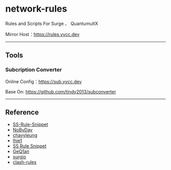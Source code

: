 # network-rules

Rules and Scripts For Surge 、 QuantumultX 

Mirror Host：https://rules.yycc.dev

---

## Tools

### Subcription Converter

Online Config：https://sub.yycc.dev

Base On: https://github.com/tindy2013/subconverter

---

## Reference

* [SS-Rule-Snippet](https://github.com/Hackl0us/SS-Rule-Snippet)
* [NoByDay](https://github.com/NobyDa/Script)
* [chavyleung](https://github.com/chavyleung/scripts)
* [lhie1](https://github.com/lhie1/Rules/tree/master)
* [SS Rule Snippet](https://github.com/Hackl0us/SS-Rule-Snippet)
* [GeQ1an](https://github.com/GeQ1an/Rules/tree/master)
* [surgio](https://github.com/geekdada/surgio)
* [clash-rules](https://github.com/Loyalsoldier/clash-rules)